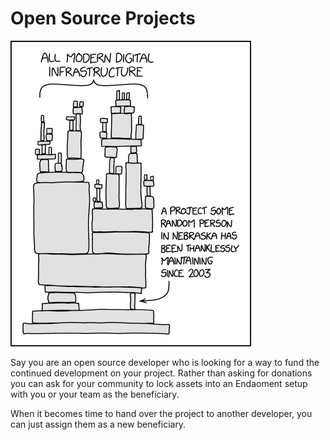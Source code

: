 # Open Source Projects

![](../.gitbook/assets/image.png)

Say you are an open source developer who is looking for a way to fund the continued development on your project. Rather than asking for donations you can ask for your community to lock assets into an Endaoment setup with you or your team as the beneficiary.

When it becomes time to hand over the project to another developer, you can just assign them as a new beneficiary.

